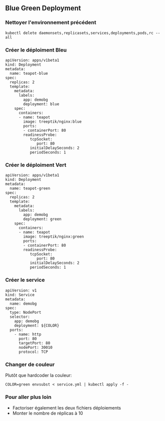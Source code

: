 ## Blue Green Deployment

### Nettoyer l'environnement précédent

`kubectl delete daemonsets,replicasets,services,deployments,pods,rc --all`

### Créer le déploiment Bleu

```
apiVersion: apps/v1beta1
kind: Deployment
metadata:
  name: teapot-blue
spec:
  replicas: 2
  template:
    metadata:
      labels:
        app: demobg
        deployment: blue
    spec:
      containers:
      - name: teapot
        image: treeptik/nginx:blue
        ports:
        - containerPort: 80
        readinessProbe:
           tcpSocket:
              port: 80
           initialDelaySeconds: 2
           periodSeconds: 1 
```

### Créer le déploiment Vert

```
apiVersion: apps/v1beta1
kind: Deployment
metadata:
  name: teapot-green
spec:
  replicas: 2
  template:
    metadata:
      labels:
        app: demobg
        deployment: green
    spec:
      containers:
      - name: teapot
        image: treeptik/nginx:green
        ports:
        - containerPort: 80
        readinessProbe:
           tcpSocket:
              port: 80
           initialDelaySeconds: 2
           periodSeconds: 1
```

### Créer le service

```
apiVersion: v1
kind: Service
metadata:
  name: demobg
spec:
  type: NodePort
  selector:
    app: demobg
    deployment: ${COLOR}
  ports:
    - name: http
      port: 80
      targetPort: 80
      nodePort: 30010
      protocol: TCP
```

### Changer de couleur

Plutôt que hardcoder la couleur:

```
COLOR=green envsubst < service.yml | kubectl apply -f -
```

### Pour aller plus loin

- Factoriser également les deux fichiers déploiements
- Monter le nombre de réplicas à 10


